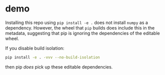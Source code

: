# demo

Installing this repo using `pip install -e .` does not install `numpy` as a dependency. However, the wheel that `pip` builds does include this in the metadata, suggesting that pip is ignoring the dependencies of the editable wheel.

If you disable build isolation:
```bash
pip install -e . -vvv --no-build-isolation
```

then pip _does_ pick up these editable dependencies.
